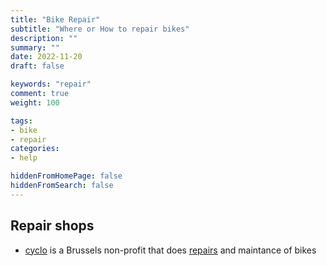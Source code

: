 ```yaml
---
title: "Bike Repair"
subtitle: "Where or How to repair bikes"
description: ""
summary: ""
date: 2022-11-20
draft: false

keywords: "repair"
comment: true
weight: 100

tags:
- bike
- repair
categories:
- help

hiddenFromHomePage: false
hiddenFromSearch: false
---
```


## Repair shops

- [cyclo](https://www.cyclo.org/en) is a Brussels non-profit that does [repairs](https://www.cyclo.org/en/services/repairs) and maintance of bikes

